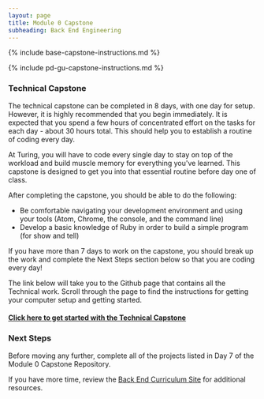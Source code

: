 ```yaml
---
layout: page
title: Module 0 Capstone
subheading: Back End Engineering
---
```


{% include base-capstone-instructions.md %}

{% include pd-gu-capstone-instructions.md %}

### Technical Capstone

The technical capstone can be completed in 8 days, with one day for setup. However, it is highly recommended that you begin  immediately. It is expected that you spend a few hours of concentrated effort on the tasks for each day - about 30 hours total. This should help you to establish a routine of coding every day.

At Turing, you will have to code every single day to stay on top of the workload and build muscle memory for everything you've learned. This capstone is designed to get you into that essential routine before day one of class.

After completing the capstone, you should be able to do the following:

* Be comfortable navigating your development environment and using your tools (Atom, Chrome, the console, and the command line)
* Develop a basic knowledge of Ruby in order to build a simple program (for show and tell)

If you have more than 7 days to work on the capstone, you should break up the work and complete the Next Steps section below so that you are coding every day!

The link below will take you to the Github page that contains all the Technical work. Scroll through the page to find the instructions for getting your computer setup and getting started.

#### [Click here to get started with the Technical Capstone](https://github.com/turingschool-examples/backend_prework)

### Next Steps

Before moving any further, complete all of the projects listed in Day 7 of the Module 0 Capstone Repository.

If you have more time, review the [Back End Curriculum Site](http://backend.turing.io/) for additional resources.

